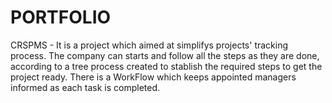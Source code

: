 # PORTFOLIO
CRSPMS - It is a project which aimed at simplifys projects' tracking process. The company can starts and follow all the steps as they are done, according to a tree process created to stablish the required steps to get the project ready. There is a WorkFlow which keeps appointed managers informed as each task is completed. 